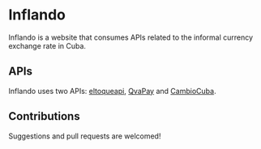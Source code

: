 # Inflando

Inflando is a website that consumes APIs related to the informal currency exchange rate in Cuba.

## APIs

Inflando uses two APIs: [eltoqueapi](https://github.com/gorvet/eltoqueapi), [QvaPay](https://documenter.getpostman.com/view/8765260/TzzHnDGw) and [CambioCuba](https://api.cambiocuba.money/api/v2/x-rates).

## Contributions

Suggestions and pull requests are welcomed!
